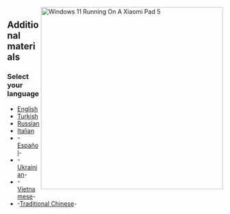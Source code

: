 <img align="right" src="https://raw.githubusercontent.com/erdilS/Port-Windows-11-Xiaomi-Pad-5/main/nabu.png" width="425" alt="Windows 11 Running On A Xiaomi Pad 5">

## Additional materials

### Select your language

- [English](Additional-materials/Additional-materials-EN.md)
- [Turkish](Additional-materials/Additional-materials-TR.md)
- [Russian](Additional-materials/Additional-materials-RU.md)
- [Italian](Additional-materials/Additional-materials-it.md)
- -[Español](Español/status.md)-
- -[Ukrainian](Ukrainian/status-uk.md)-
- -[Vietnamese](Vietnamese/status.md)-
- -[Traditional Chinese](Traditional%20Chinese/status-tw.md)-


